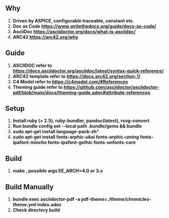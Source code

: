 ## Why
1. **Driven by ASPICE, configurable traceable, constant etc.**
2. **Doc as Code https://www.writethedocs.org/guide/docs-as-code/**
3. **AsciiDoc https://asciidoctor.org/docs/what-is-asciidoc/**
4. **ARC42 https://arc42.org/why**

## Guide
1. **ASCIIDOC refer to https://docs.asciidoctor.org/asciidoc/latest/syntax-quick-reference/**
2. **ARC42 template refer to https://docs.arc42.org/section-1/**
3. **C4 Model refer to https://c4model.com/#References**
4. **Theming guide refer to https://github.com/asciidoctor/asciidoctor-pdf/blob/main/docs/theming-guide.adoc#attribute-references**

## Setup 
1. **Install ruby (> 2.5), ruby-bundler, pandoc(latest), rsvg-convert**
2. **Run bundle config set --local path .bundle/gems && bundle**
3. **sudo apt-get install language-pack-zh***
4. **sudo apt-get install fonts-arphic-ukai fonts-arphic-uming fonts-ipafont-mincho fonts-ipafont-gothic fonts-unfonts-core**

## Build 
1. **make , possible args EE_ARCH=4.0 or 3.x**

## Build Manually
1. **bundle exec asciidoctor-pdf -a pdf-theme=./theme/chronicles-theme.yml index.adoc**
2. **Check directory build**
